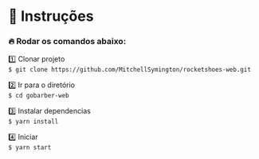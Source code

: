 # :notebook_with_decorative_cover: Instruções

### :fire: Rodar os comandos abaixo:

:one: Clonar projeto</br>
`$ git clone https://github.com/MitchellSymington/rocketshoes-web.git`

:two: Ir para o diretório </br>
`$ cd gobarber-web`

:three: Instalar dependencias</br>
`$ yarn install`

:four: Iniciar</br>
`$ yarn start`</br>
